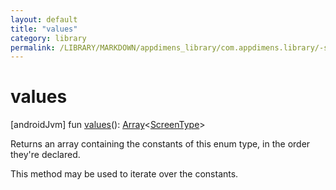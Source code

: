 ```yaml
---
layout: default
title: "values"
category: library
permalink: /LIBRARY/MARKDOWN/appdimens_library/com.appdimens.library/-screen-type/values.html
---
```


# values

[androidJvm]
fun [values](values.md)(): [Array](https://kotlinlang.org/api/core/kotlin-stdlib/kotlin/-array/index.html)<[ScreenType](index.md)>

Returns an array containing the constants of this enum type, in the order they're declared.

This method may be used to iterate over the constants.